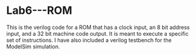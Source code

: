 # Lab6---ROM

This is the verilog code for a ROM that has a clock input, an 8 bit address input, and a 32 bit machine code output. It is meant to execute a specific set of instructions.
I have also included a verilog testbench for the ModelSim simulation.
